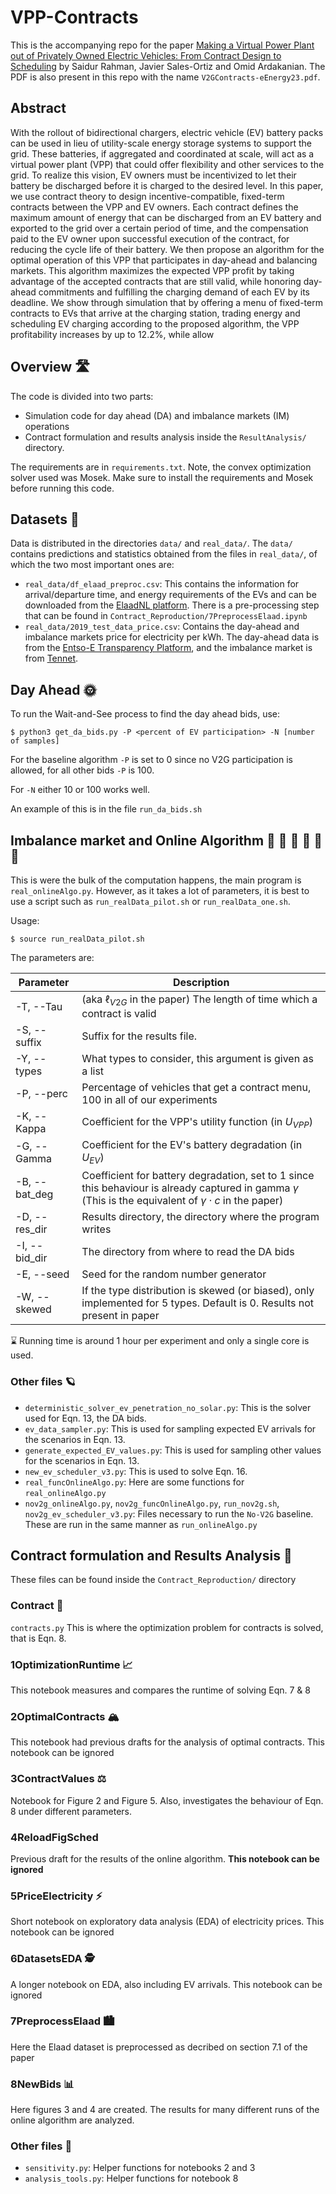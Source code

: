 # VPP-Contracts

This is the accompanying repo for the paper [Making a Virtual Power Plant out of Privately Owned Electric Vehicles: From Contract Design to Scheduling](https://dl.acm.org/doi/abs/10.1145/3575813.3597353) by Saidur Rahman, Javier Sales-Ortiz and Omid Ardakanian. The PDF is also present in this repo with the name `V2GContracts-eEnergy23.pdf`.

## Abstract
With the rollout of bidirectional chargers, electric vehicle (EV) battery packs can be used in lieu of utility-scale energy storage systems to support the grid. These batteries, if aggregated and coordinated at scale, will act as a virtual power plant (VPP) that could offer flexibility and other services to the grid. To realize this vision, EV owners must be incentivized to let their battery be discharged before it is charged to the desired level. In this paper, we use contract theory to design incentive-compatible, fixed-term contracts between the VPP and EV owners. Each contract defines the maximum amount of energy that can be discharged from an EV battery and exported to the grid over a certain period of time, and the compensation paid to the EV owner upon successful execution of the contract, for reducing the cycle life of their battery. We then propose an algorithm for the optimal operation of this VPP that participates in day-ahead and balancing markets. This algorithm maximizes the expected VPP profit by taking advantage of the accepted contracts that are still valid, while honoring day-ahead commitments and fulfilling the charging demand of each EV by its deadline. We show through simulation that by offering a menu of fixed-term contracts to EVs that arrive at the charging station, trading energy and scheduling EV charging according to the proposed algorithm, the VPP profitability increases by up to 12.2%, while allow

## Overview :motorway:

The code is divided into two parts:
* Simulation code for day ahead (DA) and imbalance markets (IM) operations
* Contract formulation and results analysis inside the `ResultAnalysis/` directory.

The requirements are in `requirements.txt`. Note, the convex optimization solver used was Mosek. Make sure to install the requirements and Mosek before running this code.

## Datasets :owl:
Data is distributed in the directories `data/` and `real_data/`. The `data/` contains predictions and statistics obtained from the files in `real_data/`, of which the two most important ones are:

* `real_data/df_elaad_preproc.csv`: This contains the information for arrival/departure time, and energy requirements of the EVs and can be downloaded from the [ElaadNL platform](https://platform.elaad.io/). There is a pre-processing step that can be found in `Contract_Reproduction/7PreprocessElaad.ipynb`
* `real_data/2019_test_data_price.csv`: Contains the day-ahead and imbalance markets price for electricity per kWh. The day-ahead data is from the [Entso-E Transparency Platform](https://transparency.entsoe.eu/), and the imbalance market is from [Tennet](https://www.tennet.org/english/operational_management/export_data.aspx).

## Day Ahead :sun_with_face:
To run the Wait-and-See process to find the day ahead bids, use: 

`$ python3 get_da_bids.py -P <percent of EV participation> -N [number of samples]`

For the baseline algorithm `-P` is set to 0 since no V2G participation is allowed, for all other bids `-P` is 100.

For `-N` either 10 or 100 works well.

An example of this is in the file `run_da_bids.sh` 

## Imbalance market and Online Algorithm :red_car: :red_car: :red_car: :red_car: :red_car: :red_car:
This is were the bulk of the computation happens, the main program is `real_onlineAlgo.py`. However, as it takes a lot of parameters, it is best to use a script such as `run_realData_pilot.sh` or `run_realData_one.sh`.

Usage: 

`$ source run_realData_pilot.sh`

The parameters are:

| Parameter     | Description |
|---------------|-------------|
| -T, --Tau     | (aka $\ell_{V2G}$ in the paper) The length of time which a contract is valid |
| -S, --suffix  | Suffix for the results file. | 
| -Y, --types   | What types to consider, this argument is given as a list |
| -P, --perc    | Percentage of vehicles that get a contract menu, 100 in all of our experiments |
| -K, --Kappa   | Coefficient for the VPP's utility function (in $U_{VPP}$) | 
| -G, --Gamma   | Coefficient for the EV's battery degradation (in $U_{EV}$) | 
| -B, --bat_deg | Coefficient for battery degradation, set to 1 since this behaviour is already captured in gamma $\gamma$ (This is the equivalent of $\gamma \cdot c$ in the paper) | 
| -D, --res_dir | Results directory, the directory where the program writes |
| -I, --bid_dir | The directory from where to read the DA bids |
| -E, --seed    | Seed for the random number generator |
|-W, --skewed   | If the type distribution is skewed (or biased), only implemented for 5 types. Default is 0. Results not present in paper |

:hourglass: Running time is around 1 hour per experiment and only a single core is used.

### Other files :ringed_planet:
* `deterministic_solver_ev_penetration_no_solar.py`: This is the solver used for Eqn. 13, the DA bids.
* `ev_data_sampler.py`: This is used for sampling expected EV arrivals for the scenarios in Eqn. 13.
* `generate_expected_EV_values.py`: This is used for sampling other values for the scenarios in Eqn. 13.
* `new_ev_scheduler_v3.py`: This is used to solve Eqn. 16.
* `real_funcOnlineAlgo.py`: Here are some functions for `real_onlineAlgo.py`
* `nov2g_onlineAlgo.py`, `nov2g_funcOnlineAlgo.py`, `run_nov2g.sh`, `nov2g_ev_scheduler_v3.py`: Files necessary to run the `No-V2G` baseline. These are run in the same manner as `run_onlineAlgo.py`

## Contract formulation and Results Analysis :telescope:
These files can be found inside the `Contract_Reproduction/` directory

### Contract :handshake:
`contracts.py` This is where the optimization problem for contracts is solved, that is Eqn. 8. 

### 1OptimizationRuntime :chart_with_upwards_trend:
This notebook measures and compares the runtime of solving Eqn. 7 & 8

### 2OptimalContracts :mountain_snow:
This notebook had previous drafts for the analysis of optimal contracts. This notebook can be ignored

### 3ContractValues :balance_scale:
Notebook for Figure 2 and Figure 5. Also, investigates the behaviour of Eqn. 8 under different parameters. 

### 4ReloadFigSched
Previous draft for the results of the online algorithm. **This notebook can be ignored**

### 5PriceElectricity :zap:
Short notebook on exploratory data analysis (EDA) of electricity prices. This notebook can be ignored

### 6DatasetsEDA :detective:
A longer notebook on EDA, also including EV arrivals. This notebook can be ignored

### 7PreprocessElaad :cityscape:
Here the Elaad dataset is preprocessed as decribed on section 7.1 of the paper

### 8NewBids :bar_chart:
Here figures 3 and 4 are created. The results for many different runs of the online algorithm are analyzed. 


### Other files :book:
* `sensitivity.py`: Helper functions for notebooks 2 and 3
* `analysis_tools.py`: Helper functions for notebook 8

